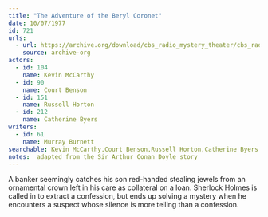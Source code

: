 ```yaml
---
title: "The Adventure of the Beryl Coronet"
date: 10/07/1977
id: 721
urls: 
  - url: https://archive.org/download/cbs_radio_mystery_theater/cbs_radio_mystery_theater-0701-0750.zip/cbs_radio_mystery_theater-0701-0750%2Fcbsrmt_0721_the_adventure_of_the_beryl_coronet.mp3
    source: archive-org
actors:  
  - id: 104
    name: Kevin McCarthy  
  - id: 90
    name: Court Benson  
  - id: 151
    name: Russell Horton  
  - id: 212
    name: Catherine Byers
writers:  
  - id: 61
    name: Murray Burnett
searchable: Kevin McCarthy,Court Benson,Russell Horton,Catherine Byers Murray Burnett
notes:  adapted from the Sir Arthur Conan Doyle story
---
```

A banker seemingly catches his son red-handed stealing jewels from an ornamental crown left in his care as collateral on a loan. Sherlock Holmes is called in to extract a confession, but ends up solving a mystery when he encounters a suspect whose silence is more telling than a confession.